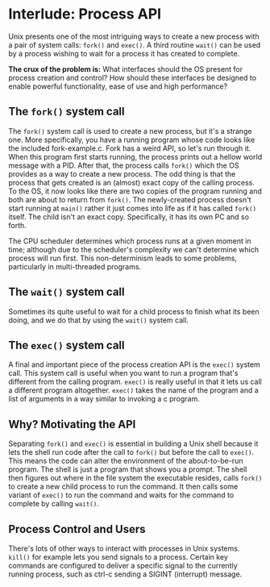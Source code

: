 # Interlude: Process API

Unix presents one of the most intriguing ways to create a new process with a pair of system calls: `fork()` and `exec()`. A third routine `wait()` can be used by a process wishing to wait for a process it has created to complete.

**The crux of the problem is:** What interfaces should the OS present for process creation and control? How should these interfaces be designed to enable powerful functionality, ease of use and high performance?

## The `fork()` system call

The `fork()` system call is used to create a new process, but it's a strange one. More specifically, you have a running program whose code looks like the included fork-example.c. Fork has a weird API, so let's run through it. When this program first starts running, the process prints out a hellow world message with a PID. After that, the process calls `fork()` which the OS provides as a way to create a new process. The odd thing is that the process that gets created is an (almost) exact copy of the calling process. To the OS, it now looks like there are two copies of the program running and both are about to return from `fork()`. The newly-created process doesn't start running at `main()` rather it just comes into life as if it has called `fork()` itself. The child isn't an exact copy. Specifically, it has its own PC and so forth.

The CPU scheduler determines which process runs at a given moment in time; although due to the scheduler's complexity we can't determine which process will run first. This non-determinism leads to some problems, particularly in multi-threaded programs.

## The `wait()` system call

Sometimes its quite useful to wait for a child process to finish what its been doing, and we do that by using the `wait()` system call.

## The `exec()` system call

A final and important piece of the process creation API is the `exec()` system call. This system call is useful when you want to run a program that's different from the calling program. `exec()` is really useful in that it lets us call a different program altogether. `exec()` takes the name of the program and a list of arguments in a way similar to invoking a c program.

## Why? Motivating the API

Separating `fork()` and `exec()` is essential in building a Unix shell because it lets the shell run code after the call to `fork()` but before the call to `exec()`. This means the code can alter the environment of the about-to-be-run program. The shell is just a program that shows you a prompt. The shell then figures out where in the file system the executable resides, calls `fork()` to create a new child process to run the command. It then calls some variant of `exec()` to run the command and waits for the command to complete by calling `wait()`.

## Process Control and Users

There's lots of other ways to interact with processes in Unix systems. `kill()` for example lets you send signals to a process. Certain key commands are configured to deliver a specific signal to the currently running process, such as ctrl-c sending a SIGINT (interrupt) message.
